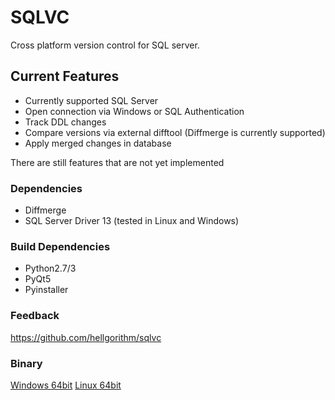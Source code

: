 # SQLVC
Cross platform version control for SQL server. 

## Current Features

* Currently supported SQL Server
* Open connection via Windows or SQL Authentication
* Track DDL changes
* Compare versions via external difftool (Diffmerge is currently supported)
* Apply merged changes in database


There are still features that are not yet implemented

### Dependencies
* Diffmerge
* SQL Server Driver 13 (tested in Linux and Windows)

### Build Dependencies 
* Python2.7/3
* PyQt5
* Pyinstaller

### Feedback

https://github.com/hellgorithm/sqlvc

### Binary 
[Windows 64bit](https://drive.google.com/file/d/1MHrevM5t0ykooH-nuFFatrUXUdPHE2xs/view?usp=sharing)
[Linux 64bit](https://drive.google.com/file/d/1v9mAweUob7g0UJs9cWEoSh7g1F7wnNgx/view?usp=sharing)


